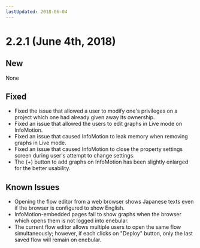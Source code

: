 ```yaml
---
lastUpdated: 2018-06-04
---
```


# 2.2.1 (June 4th, 2018)

## New

None

## Fixed

- Fixed the issue that allowed a user to modify one's privileges on a project which one had already given away its ownership.
- Fixed an issue that allowed the users to edit graphs in Live mode on InfoMotion.
- Fixed an issue that caused InfoMotion to leak memory when removing graphs in Live mode.
- Fixed an issue that caused InfoMotion to close the property settings screen during user's attempt to change settings.
- The (+) button to add graphs on InfoMotion has been slightly enlarged for the better usability.

## Known Issues

* Opening the flow editor from a web browser shows Japanese texts even if the browser is configured to show English.
* InfoMotion-embedded pages fail to show graphs when the browser which opens them is not logged into enebular.
* The current flow editor allows multiple users to open the same flow simultaneously; however, if each clicks on "Deploy" button, only the last saved flow will remain on enebular.
